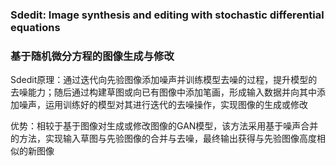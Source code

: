 ### Sdedit: Image synthesis and editing with stochastic differential equations

### 基于随机微分方程的图像生成与修改



Sdedit原理：通过迭代向先验图像添加噪声并训练模型去噪的过程，提升模型的去噪能力；随后通过构建草图或向已有图像中添加笔画，形成输入数据并向其中添加噪声，运用训练好的模型对其进行迭代的去噪操作，实现图像的生成或修改

优势：相较于基于图像对生成或修改图像的GAN模型，该方法采用基于噪声合并的方法，实现输入草图与先验图像的合并与去噪，最终输出获得与先验图像高度相似的新图像
